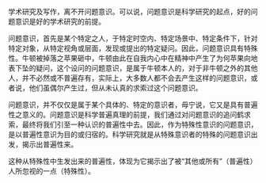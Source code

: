 学术研究及写作，离不开问题意识。可以说，问题意识是科学研究的起点，好的问题意识是好的学术研究的前提。


问题意识，首先是某个特定之人，于特定时空内、特定场景中、特定条件下，针对特定对象，从特定视角或层面，发现或提出的特定疑问。因此，问题意识具有特殊性。牛顿被掉落之苹果砸中，牛顿由此在自我内心中在精神中产生了为何苹果向地表下坠的疑问，这个设问的问题意识，是属于牛顿本人的，对于非牛顿之外的其他人，并不必然或不普遍存有，实际上，大多数人都不会去产生这样的问题意识，或者说，他们虽偶尔产生过，但从未认真的求索过这个问题意识。


问题意识，并不仅仅是属于某个具体的、特定的意识者，毋宁说，它又是具有普遍性之意义的。问题意识是科学普遍真理的前提，我们通过对问题意识的追问鹤求索，最终将我们引至一种认识的普遍性中去。因此，作为特殊性意识的问题意识，是以普遍性意识为目的或归宿的。科学研究就是从特殊意识者的特殊的问题意识出发，揭示出普遍性来。


这种从特殊性中生发出来的普遍性，体现为它揭示出了被“其他或所有”（普遍性）人所忽视的一点（特殊性）。